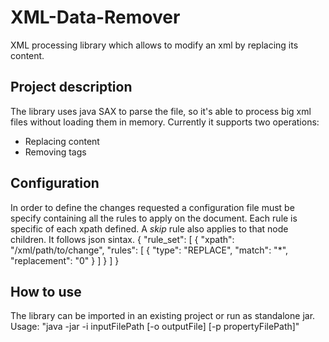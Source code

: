 # XML-Data-Remover
XML processing library which allows to modify an xml by replacing its content. 

Project description
------
The library uses java SAX to parse the file, so it's able to process big xml files without loading them in memory. Currently it supports two operations:
* Replacing content
* Removing tags 

Configuration
-----
In order to define the changes requested a configuration file must be specify containing all the rules to apply on the document. Each rule is specific of each xpath defined. A _skip_ rule also applies to that node children. It follows json sintax. 
    { "rule_set": 
    [ { "xpath": "/xml/path/to/change",
      "rules": [ {
          "type": "REPLACE",
          "match": "*",
          "replacement": "0"
      } ]
    } ] }

How to use
------
The library can be imported in an existing project or run as standalone jar.
    Usage: "java -jar <library> -i inputFilePath [-o outputFile] [-p propertyFilePath]"


